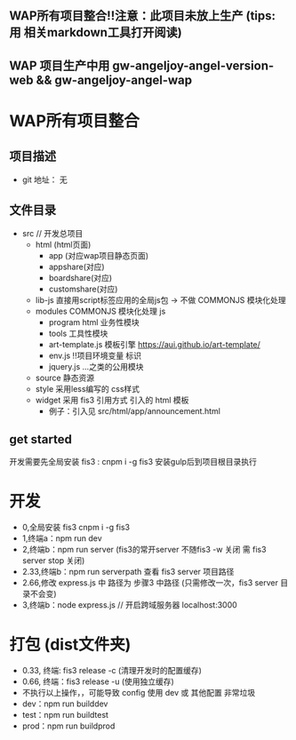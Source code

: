 ## WAP所有项目整合!!注意：此项目未放上生产 (tips: 用 相关markdown工具打开阅读)
## WAP 项目生产中用 gw-angeljoy-angel-version-web && gw-angeljoy-angel-wap

# WAP所有项目整合

## 项目描述
* git 地址： 无

## 文件目录
* src // 开发总项目
    * html (html页面)
        * app (对应wap项目静态页面)
        * appshare(对应)
        * boardshare(对应)
        * customshare(对应)
    * lib-js 直接用script标签应用的全局js包 -> 不做 COMMONJS 模块化处理
    * modules COMMONJS 模块化处理 js
        * program html 业务性模块
        * tools 工具性模块
        * art-template.js 模板引擎 https://aui.github.io/art-template/
        * env.js !!项目环境变量 标识
        * jquery.js ...之类的公用模块
    * source 静态资源
    * style 采用less编写的 css样式
    * widget 采用 fis3 引用方式 引入的 html 模板
        * 例子：引入见 src/html/app/announcement.html

## get started
开发需要先全局安装 fis3  : cnpm i -g fis3
安装gulp后到项目根目录执行

# 开发
* 0,全局安装 fis3 cnpm i -g fis3
* 1,终端a：npm run dev
* 2,终端b：npm run server (fis3的常开server 不随fis3 -w 关闭 需 fis3 server stop 关闭)
* 2.33,终端b：npm run serverpath 查看 fis3 server 项目路径
* 2.66,修改 express.js 中 路径为 步骤3 中路径 (只需修改一次，fis3 server 目录不会变)
* 3,终端b：node express.js // 开启跨域服务器 localhost:3000

# 打包 (dist文件夹)
* 0.33, 终端: fis3 release -c (清理开发时的配置缓存)
* 0.66, 终端：fis3 release -u (使用独立缓存)
* 不执行以上操作，，可能导致 config 使用 dev 或 其他配置 非常垃圾
* dev：npm run builddev
* test：npm run buildtest
* prod：npm run buildprod
